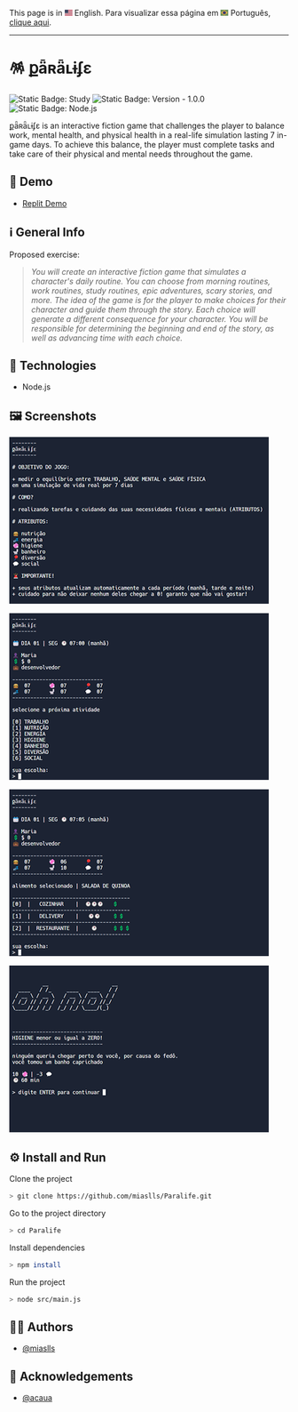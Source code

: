 This page is in <img src="assets/img/flag-en.png" width="14" alt="English"> English.
Para visualizar essa página em <img src="assets/img/flag-pt-br.png" width="14" alt="Português"> Português, [clique aqui](./README-ptbr.md).

---

# 🪅 քǟʀǟʟɨʄɛ

![Static Badge: Study](https://img.shields.io/badge/study-blue)
![Static Badge: Version - 1.0.0](https://img.shields.io/badge/version-1.0.0-green)
![Static Badge: Node.js](https://img.shields.io/badge/Node.js-5a5a5a?logo=nodedotjs)

քǟʀǟʟɨʄɛ is an interactive fiction game that challenges the player to balance work, mental health, and physical health in a real-life simulation lasting 7 in-game days. To achieve this balance, the player must complete tasks and take care of their physical and mental needs throughout the game.

## 🔗 Demo

- [Replit Demo](https://replit.com/@miaslls/Paralife-Demo?v=1)

## ℹ️ General Info

Proposed exercise:

> _You will create an interactive fiction game that simulates a character's daily routine. You can choose from morning routines, work routines, study routines, epic adventures, scary stories, and more. The idea of the game is for the player to make choices for their character and guide them through the story. Each choice will generate a different consequence for your character. You will be responsible for determining the beginning and end of the story, as well as advancing time with each choice._

## 🧮 Technologies

- Node.js

## 🖼️ Screenshots

![Paralife App Screenshot](assets/img/screenshot-01.gif)

![Paralife App Screenshot](assets/img/screenshot-02.gif)

![Paralife App Screenshot](assets/img/screenshot-03.gif)

![Paralife App Screenshot](assets/img/screenshot-04.gif)

## ⚙️ Install and Run

Clone the project

```bash
> git clone https://github.com/miaslls/Paralife.git
```

Go to the project directory

```bash
> cd Paralife
```

Install dependencies

```bash
> npm install
```

Run the project

```bash
> node src/main.js
```

## 👩‍💻 Authors

- [@miaslls](https://www.github.com/miaslls)

## 🫶 Acknowledgements

- [@acaua](https://github.com/acaua)
